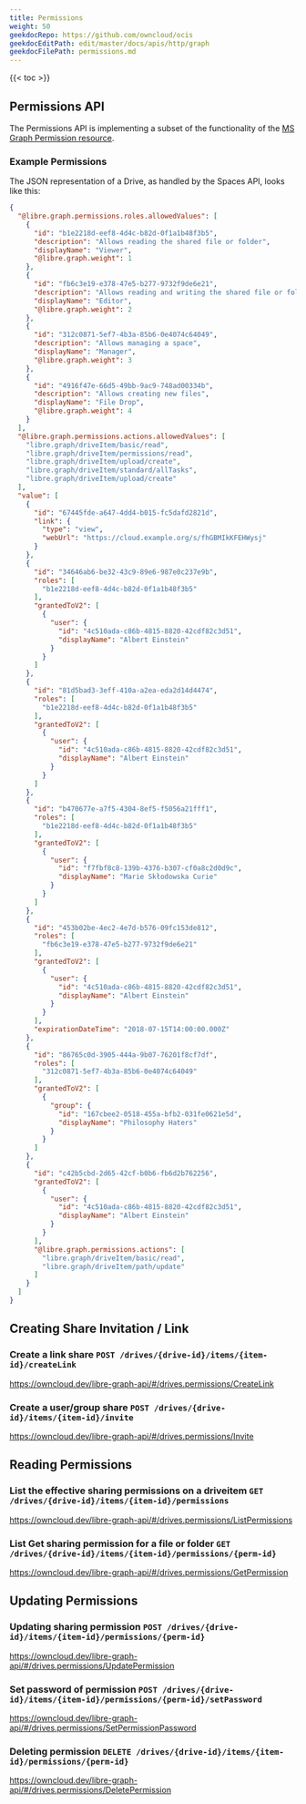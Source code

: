 ```yaml
---
title: Permissions
weight: 50
geekdocRepo: https://github.com/owncloud/ocis
geekdocEditPath: edit/master/docs/apis/http/graph
geekdocFilePath: permissions.md
---
```


{{< toc >}}

## Permissions API

The Permissions API is implementing a subset of the functionality of the
[MS Graph Permission resource](https://learn.microsoft.com/en-us/graph/api/resources/permission?view=graph-rest-1.0).

### Example Permissions

The JSON representation of a Drive, as handled by the Spaces API, looks like this:
````json
{
  "@libre.graph.permissions.roles.allowedValues": [
    {
      "id": "b1e2218d-eef8-4d4c-b82d-0f1a1b48f3b5",
      "description": "Allows reading the shared file or folder",
      "displayName": "Viewer",
      "@libre.graph.weight": 1
    },
    {
      "id": "fb6c3e19-e378-47e5-b277-9732f9de6e21",
      "description": "Allows reading and writing the shared file or folder",
      "displayName": "Editor",
      "@libre.graph.weight": 2
    },
    {
      "id": "312c0871-5ef7-4b3a-85b6-0e4074c64049",
      "description": "Allows managing a space",
      "displayName": "Manager",
      "@libre.graph.weight": 3
    },
    {
      "id": "4916f47e-66d5-49bb-9ac9-748ad00334b",
      "description": "Allows creating new files",
      "displayName": "File Drop",
      "@libre.graph.weight": 4
    }
  ],
  "@libre.graph.permissions.actions.allowedValues": [
    "libre.graph/driveItem/basic/read",
    "libre.graph/driveItem/permissions/read",
    "libre.graph/driveItem/upload/create",
    "libre.graph/driveItem/standard/allTasks",
    "libre.graph/driveItem/upload/create"
  ],
  "value": [
    {
      "id": "67445fde-a647-4dd4-b015-fc5dafd2821d",
      "link": {
        "type": "view",
        "webUrl": "https://cloud.example.org/s/fhGBMIkKFEHWysj"
      }
    },
    {
      "id": "34646ab6-be32-43c9-89e6-987e0c237e9b",
      "roles": [
        "b1e2218d-eef8-4d4c-b82d-0f1a1b48f3b5"
      ],
      "grantedToV2": [
        {
          "user": {
            "id": "4c510ada-c86b-4815-8820-42cdf82c3d51",
            "displayName": "Albert Einstein"
          }
        }
      ]
    },
    {
      "id": "81d5bad3-3eff-410a-a2ea-eda2d14d4474",
      "roles": [
        "b1e2218d-eef8-4d4c-b82d-0f1a1b48f3b5"
      ],
      "grantedToV2": [
        {
          "user": {
            "id": "4c510ada-c86b-4815-8820-42cdf82c3d51",
            "displayName": "Albert Einstein"
          }
        }
      ]
    },
    {
      "id": "b470677e-a7f5-4304-8ef5-f5056a21fff1",
      "roles": [
        "b1e2218d-eef8-4d4c-b82d-0f1a1b48f3b5"
      ],
      "grantedToV2": [
        {
          "user": {
            "id": "f7fbf8c8-139b-4376-b307-cf0a8c2d0d9c",
            "displayName": "Marie Skłodowska Curie"
          }
        }
      ]
    },
    {
      "id": "453b02be-4ec2-4e7d-b576-09fc153de812",
      "roles": [
        "fb6c3e19-e378-47e5-b277-9732f9de6e21"
      ],
      "grantedToV2": [
        {
          "user": {
            "id": "4c510ada-c86b-4815-8820-42cdf82c3d51",
            "displayName": "Albert Einstein"
          }
        }
      ],
      "expirationDateTime": "2018-07-15T14:00:00.000Z"
    },
    {
      "id": "86765c0d-3905-444a-9b07-76201f8cf7df",
      "roles": [
        "312c0871-5ef7-4b3a-85b6-0e4074c64049"
      ],
      "grantedToV2": [
        {
          "group": {
            "id": "167cbee2-0518-455a-bfb2-031fe0621e5d",
            "displayName": "Philosophy Haters"
          }
        }
      ]
    },
    {
      "id": "c42b5cbd-2d65-42cf-b0b6-fb6d2b762256",
      "grantedToV2": [
        {
          "user": {
            "id": "4c510ada-c86b-4815-8820-42cdf82c3d51",
            "displayName": "Albert Einstein"
          }
        }
      ],
      "@libre.graph.permissions.actions": [
        "libre.graph/driveItem/basic/read",
        "libre.graph/driveItem/path/update"
      ]
    }
  ]
}
````

## Creating Share Invitation / Link

### Create a link share `POST /drives/{drive-id}/items/{item-id}/createLink`

https://owncloud.dev/libre-graph-api/#/drives.permissions/CreateLink

### Create a user/group share `POST /drives/{drive-id}/items/{item-id}/invite`

https://owncloud.dev/libre-graph-api/#/drives.permissions/Invite

## Reading Permissions

### List the effective sharing permissions on a driveitem `GET /drives/{drive-id}/items/{item-id}/permissions`

https://owncloud.dev/libre-graph-api/#/drives.permissions/ListPermissions

### List Get sharing permission for a file or folder `GET /drives/{drive-id}/items/{item-id}/permissions/{perm-id}`

https://owncloud.dev/libre-graph-api/#/drives.permissions/GetPermission

## Updating Permissions

### Updating sharing permission `POST /drives/{drive-id}/items/{item-id}/permissions/{perm-id}`

https://owncloud.dev/libre-graph-api/#/drives.permissions/UpdatePermission

### Set password of permission `POST /drives/{drive-id}/items/{item-id}/permissions/{perm-id}/setPassword`

https://owncloud.dev/libre-graph-api/#/drives.permissions/SetPermissionPassword

### Deleting permission `DELETE /drives/{drive-id}/items/{item-id}/permissions/{perm-id}`

https://owncloud.dev/libre-graph-api/#/drives.permissions/DeletePermission